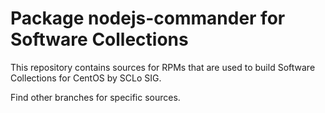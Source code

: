 # Package nodejs-commander for Software Collections

This repository contains sources for RPMs that are used
to build Software Collections for CentOS by SCLo SIG.

Find other branches for specific sources.
